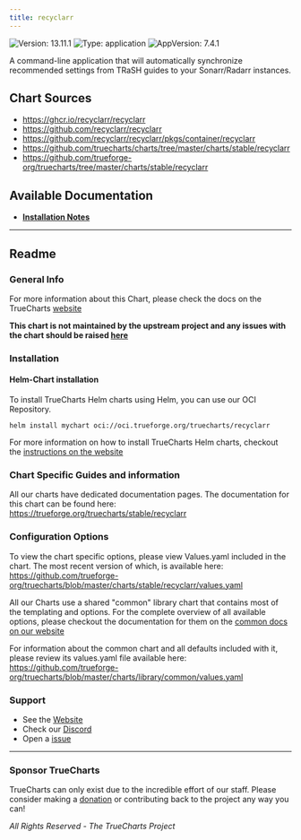 ```yaml
---
title: recyclarr
---
```


![Version: 13.11.1](https://img.shields.io/badge/Version-13.11.1-informational?style=flat-square) ![Type: application](https://img.shields.io/badge/Type-application-informational?style=flat-square) ![AppVersion: 7.4.1](https://img.shields.io/badge/AppVersion-7.4.1-informational?style=flat-square)

A command-line application that will automatically synchronize recommended settings from TRaSH guides to your Sonarr/Radarr instances.

## Chart Sources

- https://ghcr.io/recyclarr/recyclarr
- https://github.com/recyclarr/recyclarr
- https://github.com/recyclarr/recyclarr/pkgs/container/recyclarr
- https://github.com/truecharts/charts/tree/master/charts/stable/recyclarr
- https://github.com/trueforge-org/truecharts/tree/master/charts/stable/recyclarr

## Available Documentation

- [**Installation Notes**](./installation_notes)


---

## Readme


### General Info

For more information about this Chart, please check the docs on the TrueCharts [website](https://trueforge.org/truecharts/stable/recyclarr)

**This chart is not maintained by the upstream project and any issues with the chart should be raised [here](https://github.com/trueforge-org/truecharts/issues/new/choose)**

### Installation

#### Helm-Chart installation

To install TrueCharts Helm charts using Helm, you can use our OCI Repository.

`helm install mychart oci://oci.trueforge.org/truecharts/recyclarr`

For more information on how to install TrueCharts Helm charts, checkout the [instructions on the website](https://trueforge.org/truecharts/guides/)

### Chart Specific Guides and information

All our charts have dedicated documentation pages.
The documentation for this chart can be found here:
https://trueforge.org/truecharts/stable/recyclarr

### Configuration Options

To view the chart specific options, please view Values.yaml included in the chart.
The most recent version of which, is available here: https://github.com/trueforge-org/truecharts/blob/master/charts/stable/recyclarr/values.yaml

All our Charts use a shared "common" library chart that contains most of the templating and options.
For the complete overview of all available options, please checkout the documentation for them on the [common docs on our website](https://trueforge.org/truecharts-common/)

For information about the common chart and all defaults included with it, please review its values.yaml file available here: https://github.com/trueforge-org/truecharts/blob/master/charts/library/common/values.yaml

### Support

- See the [Website](https://truecharts.org)
- Check our [Discord](https://discord.gg/tVsPTHWTtr)
- Open a [issue](https://github.com/trueforge-org/truecharts/issues/new/choose)

---

### Sponsor TrueCharts

TrueCharts can only exist due to the incredible effort of our staff.
Please consider making a [donation](https://trueforge.org/general/sponsor/) or contributing back to the project any way you can!

_All Rights Reserved - The TrueCharts Project_
